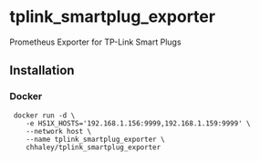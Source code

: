 # tplink_smartplug_exporter
Prometheus Exporter for TP-Link Smart Plugs

## Installation

### Docker
```
 docker run -d \
    -e HS1X_HOSTS='192.168.1.156:9999,192.168.1.159:9999' \
    --network host \
    --name tplink_smartplug_exporter \
    chhaley/tplink_smartplug_exporter
```
